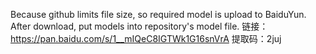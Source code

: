 
Because github limits file size, so required model is upload to BaiduYun. After download, put models into repository's model file.
链接：https://pan.baidu.com/s/1__mIQeC8IGTWk1G16snVrA 
提取码：2juj
